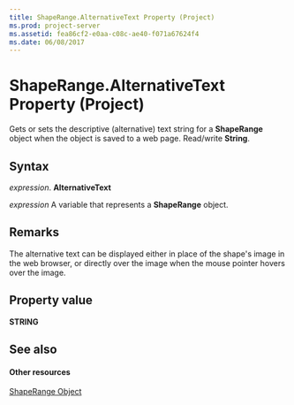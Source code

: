 ```yaml
---
title: ShapeRange.AlternativeText Property (Project)
ms.prod: project-server
ms.assetid: fea86cf2-e0aa-c08c-ae40-f071a67624f4
ms.date: 06/08/2017
---
```



# ShapeRange.AlternativeText Property (Project)
Gets or sets the descriptive (alternative) text string for a  **ShapeRange** object when the object is saved to a web page. Read/write **String**.

## Syntax

 _expression_. **AlternativeText**

 _expression_ A variable that represents a **ShapeRange** object.


## Remarks

The alternative text can be displayed either in place of the shape's image in the web browser, or directly over the image when the mouse pointer hovers over the image.


## Property value

 **STRING**


## See also


#### Other resources


[ShapeRange Object](Project.shaperange.md)
